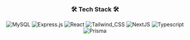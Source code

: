  <h3 align="center">
    🛠 Tech Stack 🛠
</h3>

<div align="center">
 
 ![MySQL](https://img.shields.io/badge/Mysql-005C84?style=for-the-badge&logo=Mysql&logoColor=white)
 ![Express.js](https://img.shields.io/badge/Express-000000?style=for-the-badge&logo=Express&logoColor=white)
 ![React](https://img.shields.io/badge/React-20232A?style=for-the-badge&logo=React&logoColor=white)
 ![Tailwind_CSS](https://img.shields.io/badge/Tailwind_CSS-38B2AC?style=for-the-badge&logo=tailwind-css&logoColor=white)
 ![NextJS](https://img.shields.io/badge/Next.js-000?style=for-the-badge&logo=Next.js&logoColor=white)
 ![Typescript](https://img.shields.io/badge/TypeScript-007ACC?style=for-the-badge&logo=typescript&logoColor=white)
 ![Prisma](https://img.shields.io/badge/Prisma-2D3748?style=for-the-badge&logo=Prisma&logoColor=white)
 
</div>
